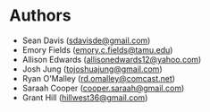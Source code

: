 # Authors

- Sean Davis (sdavisde@gmail.com)
- Emory Fields (emory.c.fields@tamu.edu)
- Allison Edwards (allisonedwards12@yahoo.com)
- Josh Jung (tojoshuajung@gmail.com)
- Ryan O'Malley (rd.omalley@comcast.net)
- Saraah Cooper (cooper.saraah@gmail.com)
- Grant Hill (hillwest36@gmail.com)
